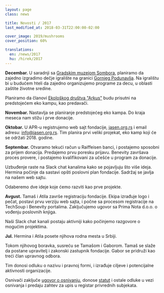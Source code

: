 ```yaml
---
layout: page
class: news

title: Novosti / 2017
last_modified_at: 2018-03-31T22:00:00-02:00

cover_image: 2019/mushrooms
cover_position: 60%

translations:
  en: /news/2017
  hu: /hirek/2017
---
```

**Decembar.** U saradnji sa [Gradskim muzejom Sombora](http://gms.rs),
planiramo da zajedno izgradimo dečje igralište na granici [Gornjeg
Podunavlja](https://sr.wikipedia.org/sr-el/Специјални_резерват_природе_Горње_Подунавље).
Na igralištu bi u budućem hteli da zajedno organizujemo programe za decu, u
oblasti zaštite životne sredine.

Planiramo da članovi [Ekološkog društva "Arkus"](http://arcus.org.rs/srb/) budu
prisutni na predstojećem eko kampu, kao predavači.

**Novembar.** Nastavlja se planiranje predstojećeg eko kampa. Do kraja meseca
nam stižu i prve donacije.

**Oktobar.** U APR-u registrujemo web sajt fondacije,
[jasen.org.rs](https://jasen.org.rs) i email adresu:
[info@jasen.org.rs](mailto:info@jasen.org.rs). Tim planira prvi veliki
projekat, eko kamp koji će se održati 2018. godine.

**Septembar.** Otvaramo tekući račun u Raiffeisen banci, i postajemo sposobni
za prijem donacija. Predajemo prvu poresku prijavu. Benevity završava proces
provere, i postajemo kvalifikovani za učešće u program za donacije.

Uzbuđenje raste na Slack chat kanalima kako se pojavljuju što više ideja.
Hermina počinje da sastavi opšti poslovni plan fondacije. Sadržaj se javlja na
našem web sajtu.

Odaberemo dve ideje koje ćemo razviti kao prve projekte.

**Avgust.** Tamaš i Atila završe registraciju fondacije. Ekipa izrađuje logo i
pečat, postavi prvu verziju web sajta, i počne sa procesom registracije na
TechSoup i Benevity portalima. Zaključujemo ugovor sa Prima Nota d.o.o. o
vođenju poslovnih knjiga.

Naši Slack chat kanali postaju aktivniji kako počinjemo razgovore o mogućim
projektima.

**Jul.** Hermina i Atila posete njihova rodna mesta u Srbiji.

Tokom njihovog boravka, susreću se Tamašom i Gaborom. Tamaš se slaže da postane
upravitelj i zakonski zastupnik fondacije. Gabor se pridruži kao treći član
upravnog odbora.

Tim donosi odluku o nazivu i pravnoj formi, i izrađuje ciljeve i potencijalne
aktivnosti organizacije.

Osnivači zaključe [ugovor o osnivanju](/docs/ugovor-o-osnivanju.pdf), donose
[statut](/docs/statut.pdf) i ostale odluke u vezi osnivanja i predaju zahtev za
upis u registar privrednih subjekata.
